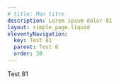 ```yaml
---
# title: Mon titre
description: Lorem ipsum dolor 81
layout: simple_page.liquid
eleventyNavigation:
  key: Test 81
  parent: Test 8
  order: 30
---
```

Test 81